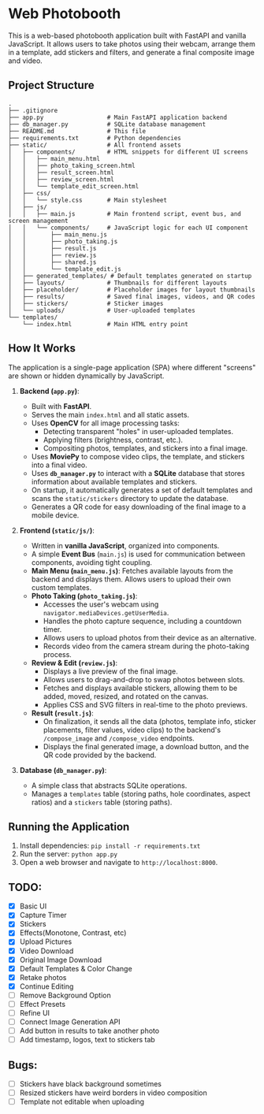 # Web Photobooth

This is a web-based photobooth application built with FastAPI and vanilla JavaScript. It allows users to take photos using their webcam, arrange them in a template, add stickers and filters, and generate a final composite image and video.

## Project Structure

```
.
├── .gitignore
├── app.py                  # Main FastAPI application backend
├── db_manager.py           # SQLite database management
├── README.md               # This file
├── requirements.txt        # Python dependencies
├── static/                 # All frontend assets
│   ├── components/         # HTML snippets for different UI screens
│   │   ├── main_menu.html
│   │   ├── photo_taking_screen.html
│   │   ├── result_screen.html
│   │   ├── review_screen.html
│   │   └── template_edit_screen.html
│   ├── css/
│   │   └── style.css       # Main stylesheet
│   ├── js/
│   │   ├── main.js         # Main frontend script, event bus, and screen management
│   │   └── components/     # JavaScript logic for each UI component
│   │       ├── main_menu.js
│   │       ├── photo_taking.js
│   │       ├── result.js
│   │       ├── review.js
│   │       ├── shared.js
│   │       └── template_edit.js
│   ├── generated_templates/ # Default templates generated on startup
│   ├── layouts/            # Thumbnails for different layouts
│   ├── placeholder/        # Placeholder images for layout thumbnails
│   ├── results/            # Saved final images, videos, and QR codes
│   ├── stickers/           # Sticker images
│   └── uploads/            # User-uploaded templates
└── templates/
    └── index.html          # Main HTML entry point
```

## How It Works

The application is a single-page application (SPA) where different "screens" are shown or hidden dynamically by JavaScript.

1.  **Backend (`app.py`)**:
    *   Built with **FastAPI**.
    *   Serves the main `index.html` and all static assets.
    *   Uses **OpenCV** for all image processing tasks:
        *   Detecting transparent "holes" in user-uploaded templates.
        *   Applying filters (brightness, contrast, etc.).
        *   Compositing photos, templates, and stickers into a final image.
    *   Uses **MoviePy** to compose video clips, the template, and stickers into a final video.
    *   Uses **`db_manager.py`** to interact with a **SQLite** database that stores information about available templates and stickers.
    *   On startup, it automatically generates a set of default templates and scans the `static/stickers` directory to update the database.
    *   Generates a QR code for easy downloading of the final image to a mobile device.

2.  **Frontend (`static/js/`)**:
    *   Written in **vanilla JavaScript**, organized into components.
    *   A simple **Event Bus** (`main.js`) is used for communication between components, avoiding tight coupling.
    *   **Main Menu (`main_menu.js`)**: Fetches available layouts from the backend and displays them. Allows users to upload their own custom templates.
    *   **Photo Taking (`photo_taking.js`)**:
        *   Accesses the user's webcam using `navigator.mediaDevices.getUserMedia`.
        *   Handles the photo capture sequence, including a countdown timer.
        *   Allows users to upload photos from their device as an alternative.
        *   Records video from the camera stream during the photo-taking process.
    *   **Review & Edit (`review.js`)**:
        *   Displays a live preview of the final image.
        *   Allows users to drag-and-drop to swap photos between slots.
        *   Fetches and displays available stickers, allowing them to be added, moved, resized, and rotated on the canvas.
        *   Applies CSS and SVG filters in real-time to the photo previews.
    *   **Result (`result.js`)**:
        *   On finalization, it sends all the data (photos, template info, sticker placements, filter values, video clips) to the backend's `/compose_image` and `/compose_video` endpoints.
        *   Displays the final generated image, a download button, and the QR code provided by the backend.

3.  **Database (`db_manager.py`)**:
    *   A simple class that abstracts SQLite operations.
    *   Manages a `templates` table (storing paths, hole coordinates, aspect ratios) and a `stickers` table (storing paths).

## Running the Application

1.  Install dependencies: `pip install -r requirements.txt`
2.  Run the server: `python app.py`
3.  Open a web browser and navigate to `http://localhost:8000`.

## TODO:
- [X] Basic UI
- [X] Capture Timer
- [X] Stickers
- [X] Effects(Monotone, Contrast, etc)
- [X] Upload Pictures
- [X] Video Download
- [X] Original Image Download
- [X] Default Templates & Color Change
- [X] Retake photos
- [X] Continue Editing
- [ ] Remove Background Option
- [ ] Effect Presets
- [ ] Refine UI
- [ ] Connect Image Generation API
- [ ] Add button in results to take another photo
- [ ] Add timestamp, logos, text to stickers tab

## Bugs:
- [ ] Stickers have black background sometimes
- [ ] Resized stickers have weird borders in video composition
- [ ] Template not editable when uploading